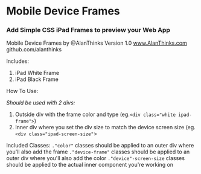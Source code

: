 # Mobile Device Frames
### Add Simple CSS iPad Frames to preview your Web App

Mobile Device Frames by @AlanThinks
Version 1.0
www.AlanThinks.com
github.com/alanthinks

Includes:

1. iPad White Frame
2. iPad Black Frame

How To Use:

*Should be used with 2 divs:*
1. Outside div with the frame color and type (eg.`<div class="white ipad-frame">`)
2. Inner div where you set the div size to match the device screen size (eg. `<div class="ipad-screen-size"`>

Included Classes:
`."color"` classes should be applied to an outer div where you'll also add the frame
`."device-frame"` classes should be applied to an outer div where you'll also add the color
`."device"-screen-size` classes should be applied to the actual inner component you're working on


